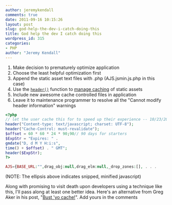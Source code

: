 ```yaml
---
author: jeremykendall
comments: true
date: 2011-09-16 10:15:26
layout: post
slug: god-help-the-dev-i-catch-doing-this
title: God help the dev I catch doing this
wordpress_id: 315
categories:
- PHP
author: "Jeremy Kendall"
---
```


1. Make decision to prematurely optimize application
2. Choose the least helpful optimization first
3. Append the static asset text files with .php (AJS.jsmin.js.php in this case)
4. Use the [`header()`](http://us.php.net/manual/en/function.header.php) function to [manage caching](http://condor.depaul.edu/dmumaugh/readings/handouts/SE435/HTTP/node24.html) of static assets
5. Include new awesome cache controlled files in application
6. Leave it to maintenance programmer to resolve all the "Cannot modify header information" warnings

```php
<?php
// let the user cache this for to speed up their experience -- 10/23/2008
header("Content-type: text/javascript; charset: UTF-8");
header("Cache-Control: must-revalidate");
$offset = 60 * 60 * 24 * 90;90// 90 days for starters
$ExpStr = "Expires: " . 
gmdate("D, d M Y H:i:s",
time() + $offset) . " GMT";
header($ExpStr);
?>

AJS={BASE_URL:"",drag_obj:null,drag_elm:null,_drop_zones:[], . . .
```

(NOTE: The ellipsis above indicates snipped, minified javascript)

Along with promising to visit death upon developers using a technique like this, I'll pass along at least one better idea.  Here's an alternative from Greg Aker in his post, "[Bust 'yo cache!](http://www.gregaker.net/2011/aug/31/bust_yo_cache/)".  Add yours in the comments
